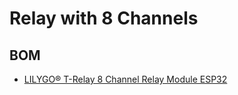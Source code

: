 # Relay with 8 Channels

## BOM

- [LILYGO® T-Relay 8 Channel Relay Module ESP32](https://www.aliexpress.com/item/3256804149327347.html)
